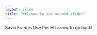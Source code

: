 ```yaml
---
layout: slide
title: "Welcome to our second slide!"
---
```

Savio Francis
Use the left arrow to go back!

